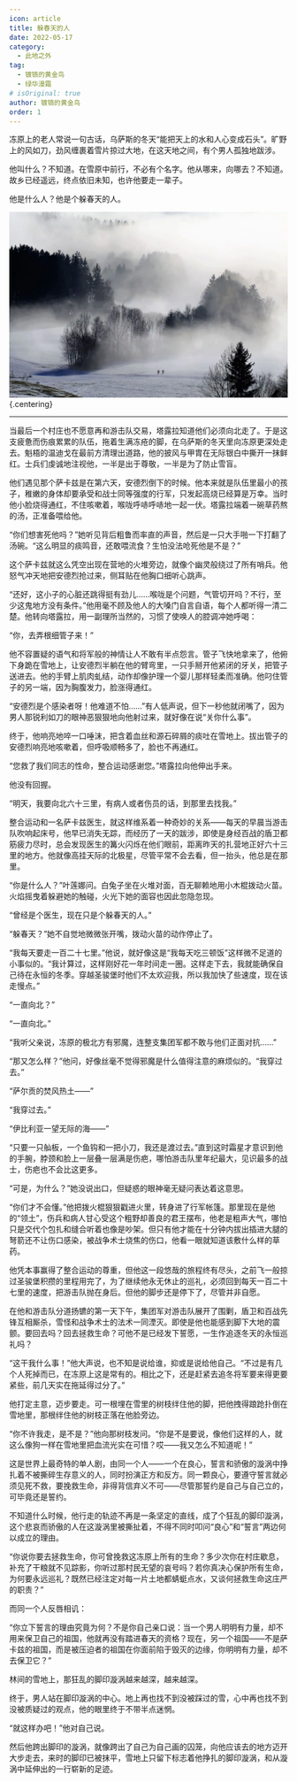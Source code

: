 ```yaml
---
icon: article
title: 躲春天的人
date: 2022-05-17
category:
  - 此地之外
tag:
  - 镀铬的黄金鸟
  - 绿华漫霜
# isOriginal: true
author: 镀铬的黄金鸟
order: 1
---
```


冻原上的老人常说一句古话，乌萨斯的冬天“能把天上的水和人心变成石头”。旷野上的风如刀，劲风缠裹着雪片掠过大地，在这天地之间，有个男人孤独地跋涉。

他叫什么？不知道。在雪原中前行，不必有个名字。他从哪来，向哪去？不知道。故乡已经遥远，终点依旧未知，也许他要走一辈子。

他是什么人？他是个躲春天的人。

<!-- more -->

![](./res/fog-g8b9f1d734_1920.webp) {.centering}

---

当最后一个村庄也不愿意再和游击队交易，塔露拉知道他们必须向北走了。于是这支疲惫而伤痕累累的队伍，拖着生满冻疮的脚，在乌萨斯的冬天里向冻原更深处走去。魁梧的温迪戈在最前方清理出道路，他的披风与甲胄在无际银白中撕开一抹鲜红。士兵们虔诚地注视他，一半是出于尊敬，一半是为了防止雪盲。

他们遇见那个萨卡兹是在第六天，安德烈倒下的时候。他本来就是队伍里最小的孩子，稚嫩的身体却要承受和战士同等强度的行军，只发起高烧已经算是万幸。当时他小脸烧得通红，不住咳嗽着，喉咙呼哧呼哧地一起一伏。塔露拉端着一碗草药熬的汤，正准备喂给他。

“你们想害死他吗？”她听见背后粗鲁而率直的声音，然后是一只大手啪一下打翻了汤碗。“这么明显的痰鸣音，还敢喂流食？生怕没法呛死他是不是？”

这个萨卡兹就这么凭空出现在营地的火堆旁边，就像个幽灵般绕过了所有哨兵。他怒气冲天地把安德烈抢过来，侧耳贴在他胸口细听心跳声。

“还好，这小子的心脏还跳得挺有劲儿……喉咙是个问题，气管切开吗？不行，至少这鬼地方没有条件。”他用毫不顾及他人的大嗓门自言自语，每个人都听得一清二楚。他转向塔露拉，用一副理所当然的，习惯了使唤人的腔调冲她呼喝：

“你，去弄根细管子来！”

他不容置疑的语气和将军般的神情让人不敢有半点怨言。管子飞快地拿来了，他俯下身跪在雪地上，让安德烈半躺在他的臂弯里，一只手掰开他紧闭的牙关，把管子送进去。他的手臂上肌肉虬结，动作却像护理一个婴儿那样轻柔而准确。他叼住管子的另一端，因为胸腹发力，脸涨得通红。

“安德烈是个感染者呀！他难道不怕……”有人低声说，但下一秒他就闭嘴了，因为男人那锐利如刀的眼神恶狠狠地向他射过来，就好像在说“关你什么事”。

终于，他响亮地啐一口唾沫，把含着血丝和源石碎屑的痰吐在雪地上。拔出管子的安德烈响亮地咳嗽着，但呼吸顺畅多了，脸也不再通红。

“您救了我们同志的性命，整合运动感谢您。”塔露拉向他伸出手来。

他没有回握。

“明天，我要向北六十三里，有病人或者伤员的话，到那里去找我。”

整合运动和一名萨卡兹医生，就这样维系着一种奇妙的关系——每天的早晨当游击队吹响起床号，他早已消失无踪，而经历了一天的跋涉，即使是身经百战的盾卫都筋疲力尽时，总会发现医生的篝火闪烁在他们眼前，距离昨天的扎营地正好六十三里的地方。他就像高挂天际的北极星，尽管平常不会去看，但一抬头，他总是在那里。

“你是什么人？”叶莲娜问。白兔子坐在火堆对面，百无聊赖地用小木棍拨动火苗。火焰摇曳着躲避她的触碰，火光下她的面容也因此忽隐忽现。

“曾经是个医生，现在只是个躲春天的人。”

“躲春天？”她不自觉地微微张开嘴，拨动火苗的动作停止了。

“我每天要走一百二十七里。”他说，就好像这是“我每天吃三顿饭”这样微不足道的小事似的。“我计算过，这样刚好花一年时间走一圈。这样走下去，我就能确保自己待在永恒的冬季。穿越圣骏堡时他们不太欢迎我，所以我加快了些速度，现在该走慢点。”

“一直向北？”

“一直向北。”

“我听父亲说，冻原的极北方有邪魔，连整支集团军都不敢与他们正面对抗……”

“那又怎么样？”他问，好像丝毫不觉得邪魔是什么值得注意的麻烦似的。“我穿过去。”

“萨尔贡的焚风热土——”

“我穿过去。”

“伊比利亚一望无际的海——”

“只要一只舢板，一个鱼钩和一把小刀，我还是渡过去。”直到这时霜星才意识到他的手腕，脖颈和脸上一层叠一层满是伤疤，哪怕游击队里年纪最大，见识最多的战士，伤疤也不会比这更多。

“可是，为什么？”她没说出口，但疑惑的眼神毫无疑问表达着这意思。

“你们才不会懂。”他把拨火棍狠狠戳进火里，转身进了行军帐篷。那里现在是他的“领土”，伤兵和病人甘心受这个粗野却善良的君王摆布，他老是粗声大气，哪怕只是交代个包扎和缝合听着也像是吵架。但只有他才能在十分钟内拔出插进大腿的弩箭还不让伤口感染，被战争术士烧焦的伤口，他看一眼就知道该敷什么样的草药。

他凭本事赢得了整合运动的尊重，但他这一段悠哉的旅程终有尽头，之前飞一般掠过圣骏堡积攒的里程用完了，为了继续他永无休止的巡礼，必须回到每天一百二十七里的速度，把游击队抛在身后。但他的脚步还是停下了，尽管并非自愿。

在他和游击队分道扬镳的第一天下午，集团军对游击队展开了围剿，盾卫和百战先锋互相厮杀，雪怪和战争术士的法术一同湮灭。即使是他也能感到脚下大地的震颤。要回去吗？回去拯救生命？可他不是已经发下誓愿，一生作追逐冬天的永恒巡礼吗？

“这干我什么事！”他大声说，也不知是说给谁，抑或是说给他自己。“不过是有几个人死掉而已，在冻原上这是常有的。相比之下，还是赶紧去追冬将军要来得更要紧些，前几天实在拖延得过分了。”

他打定主意，迈步要走。可一根埋在雪里的树枝绊住他的脚，把他拽得踉跄扑倒在雪地里，那根绊住他的树枝正落在他脸旁边。

“你不许我走，是不是？”他向那树枝发问。“你是不是要说，像他们这样的人，就这么像狗一样在雪地里把血流光实在可惜？哎——我又怎么不知道呢！”

这是世界上最奇特的单人剧，由同一个人——一个在良心，誓言和骄傲的漩涡中挣扎着不被撕碎生存意义的人，同时扮演正方和反方。同一颗良心，要遵守誓言就必须见死不救，要挽救生命，非得背信弃义不可——尽管那誓约是自己与自己立的，可毕竟还是誓约。

不知道什么时候，他行走的轨迹不再是一条坚定的直线，成了个狂乱的脚印漩涡，这个悲哀而骄傲的人在这漩涡里被撕扯着，不得不同时叩问“良心”和“誓言”两边何以成立的理由。

“你说你要去拯救生命，你可曾挽救这冻原上所有的生命？多少次你在村庄歇息，补充了干粮就不见踪影，你听过那村民无望的哀号吗？若你真决心保护所有生命，为何要永远巡礼？既然已经注定对每一片土地都蜻蜓点水，又谈何拯救生命这庄严的职责？”

而同一个人反唇相讥：

“你立下誓言的理由究竟为何？不是你自己亲口说：当一个男人明明有力量，却不用来保卫自己的祖国，他就再没有踏进春天的资格？现在，另一个祖国——不是萨卡兹的祖国，而是被压迫者的祖国在你面前陷于毁灭的边缘，你明明有力量，却不去保卫它？”

林间的雪地上，那狂乱的脚印漩涡越来越深，越来越深。

终于，男人站在脚印漩涡的中心。地上再也找不到没被踩过的雪，心中再也找不到没被质疑过的观点，他的眼里终于不带半点迷惘。

“就这样办吧！”他对自己说。

然后他跨出脚印的漩涡，就像跨出了自己为自己画的囚笼，向他应该去的地方迈开大步走去，来时的脚印已被抹平，雪地上只留下标志着他挣扎的脚印漩涡，和从漩涡中延伸出的一行崭新的足迹。<eod />

<Ads />